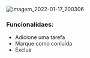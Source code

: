 <div aling="center">

![imagem_2022-01-17_200306](https://user-images.githubusercontent.com/72527935/149845869-daa2ddd4-2923-4a7b-bde1-76892ec2a34f.png)

</div>

### Funcionalidaes:

- Adicione uma tarefa
- Marque como conluída
- Exclua 

